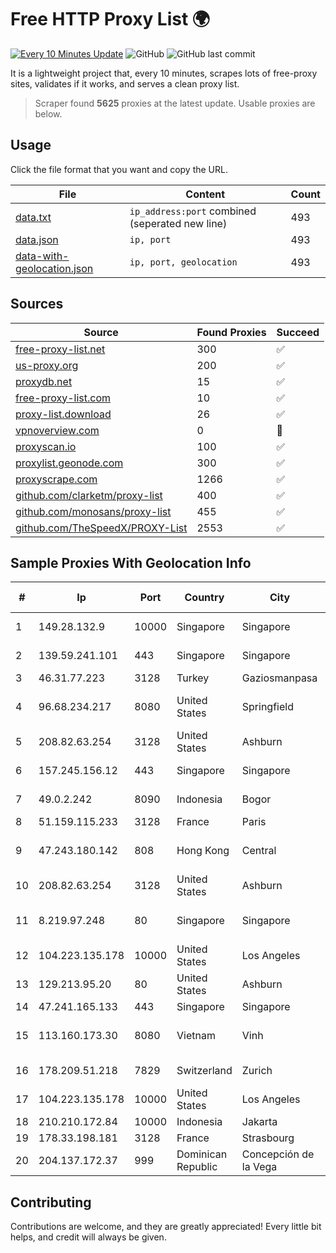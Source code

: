 
# Free HTTP Proxy List 🌍

[![Every 10 Minutes Update](https://github.com/mertguvencli/http-proxy-list/actions/workflows/main.yml/badge.svg?branch=main)](https://github.com/mertguvencli/http-proxy-list/actions/workflows/main.yml)
![GitHub](https://img.shields.io/github/license/mertguvencli/http-proxy-list)
![GitHub last commit](https://img.shields.io/github/last-commit/mertguvencli/http-proxy-list)

It is a lightweight project that, every 10 minutes, scrapes lots of free-proxy sites, validates if it works, and serves a clean proxy list.


> Scraper found **5625** proxies at the latest update. Usable proxies are below.

## Usage

Click the file format that you want and copy the URL.


|File|Content|Count|
|----|-------|-----|
|[data.txt](https://raw.githubusercontent.com/mertguvencli/http-proxy-list/main/proxy-list/data.txt)|`ip_address:port` combined (seperated new line)|493|
|[data.json](https://raw.githubusercontent.com/mertguvencli/http-proxy-list/main/proxy-list/data.json)|`ip, port`|493|
|[data-with-geolocation.json](https://raw.githubusercontent.com/mertguvencli/http-proxy-list/main/proxy-list/data-with-geolocation.json)|`ip, port, geolocation`|493|

## Sources

|Source|Found Proxies|Succeed|
|------|-------------|-------|
|[free-proxy-list.net](https://free-proxy-list.net)|300|✅|
|[us-proxy.org](https://www.us-proxy.org)|200|✅|
|[proxydb.net](http://proxydb.net)|15|✅|
|[free-proxy-list.com](https://free-proxy-list.com/?page=&port=&type%5B%5D=http&type%5B%5D=https&up_time=0&search=Search)|10|✅|
|[proxy-list.download](https://www.proxy-list.download/HTTP)|26|✅|
|[vpnoverview.com](https://vpnoverview.com/privacy/anonymous-browsing/free-proxy-servers)|0|🚫|
|[proxyscan.io](https://www.proxyscan.io)|100|✅|
|[proxylist.geonode.com](https://proxylist.geonode.com/api/proxy-list?limit=300&page=1&sort_by=lastChecked&sort_type=desc&protocols=http,https)|300|✅|
|[proxyscrape.com](https://api.proxyscrape.com/v2/?request=displayproxies&protocol=http&timeout=10000&country=all&ssl=all&anonymity=all)|1266|✅|
|[github.com/clarketm/proxy-list](https://raw.githubusercontent.com/clarketm/proxy-list/master/proxy-list-raw.txt)|400|✅|
|[github.com/monosans/proxy-list](https://raw.githubusercontent.com/monosans/proxy-list/main/proxies/http.txt)|455|✅|
|[github.com/TheSpeedX/PROXY-List](https://raw.githubusercontent.com/TheSpeedX/PROXY-List/master/http.txt)|2553|✅|


## Sample Proxies With Geolocation Info

|#|Ip|Port|Country|City|Internet Service Provider|
|-|--|----|-------|----|-------------------------|
|1|149.28.132.9|10000|Singapore|Singapore|The Constant Company|
|2|139.59.241.101|443|Singapore|Singapore|DigitalOcean, LLC|
|3|46.31.77.223|3128|Turkey|Gaziosmanpasa|Talha Bogaz|
|4|96.68.234.217|8080|United States|Springfield|Comcast Cable Communications, LLC|
|5|208.82.63.254|3128|United States|Ashburn|Bernardi Sounds|
|6|157.245.156.12|443|Singapore|Singapore|DigitalOcean, LLC|
|7|49.0.2.242|8090|Indonesia|Bogor|PT Usaha Adi Sanggoro|
|8|51.159.115.233|3128|France|Paris|SCALEWAY|
|9|47.243.180.142|808|Hong Kong|Central|Alibaba (US) Technology Co., Ltd.|
|10|208.82.63.254|3128|United States|Ashburn|Bernardi Sounds|
|11|8.219.97.248|80|Singapore|Singapore|Alibaba (US) Technology Co., Ltd.|
|12|104.223.135.178|10000|United States|Los Angeles|LayerHost|
|13|129.213.95.20|80|United States|Ashburn|Oracle Corporation|
|14|47.241.165.133|443|Singapore|Singapore|Alibaba.com LLC|
|15|113.160.173.30|8080|Vietnam|Vinh|VietNam Post and Telecom Corporation|
|16|178.209.51.218|7829|Switzerland|Zurich|Nine Internet Solutions AG|
|17|104.223.135.178|10000|United States|Los Angeles|LayerHost|
|18|210.210.172.84|10000|Indonesia|Jakarta|CBN|
|19|178.33.198.181|3128|France|Strasbourg|OVH SAS|
|20|204.137.172.37|999|Dominican Republic|Concepción de la Vega|Univegacomu Del Caribe SRL|



## Contributing

Contributions are welcome, and they are greatly appreciated! Every
little bit helps, and credit will always be given.

